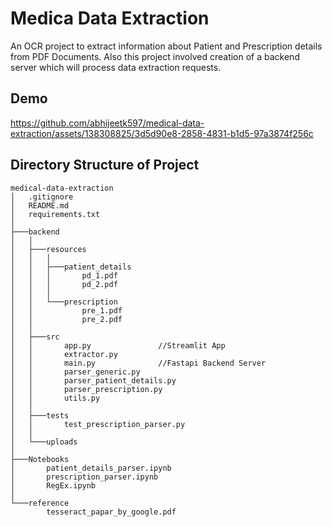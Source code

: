 # Medica Data Extraction
An OCR project to extract information about Patient and Prescription details from PDF Documents.
Also this project involved creation of a backend server which will process data extraction requests.

## Demo

https://github.com/abhijeetk597/medical-data-extraction/assets/138308825/3d5d90e8-2858-4831-b1d5-97a3874f256c


## Directory Structure of Project
```
medical-data-extraction
│   .gitignore
│   README.md
│   requirements.txt
│
├───backend
│   │
│   ├───resources
│   │   │
│   │   ├───patient_details
│   │   │       pd_1.pdf
│   │   │       pd_2.pdf
│   │   │
│   │   └───prescription
│   │           pre_1.pdf
│   │           pre_2.pdf
│   │
│   ├───src
│   │       app.py               //Streamlit App
│   │       extractor.py
│   │       main.py              //Fastapi Backend Server
│   │       parser_generic.py
│   │       parser_patient_details.py
│   │       parser_prescription.py
│   │       utils.py
│   │    
│   ├───tests
│   │       test_prescription_parser.py
│   │
│   └───uploads
│
├───Notebooks
│       patient_details_parser.ipynb
│       prescription_parser.ipynb
│       RegEx.ipynb
│    
└───reference
        tesseract_papar_by_google.pdf
```
